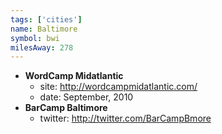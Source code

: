 ```yaml
---
tags: ['cities']
name: Baltimore
symbol: bwi
milesAway: 278
---
```



* **WordCamp Midatlantic**
  * site: <http://wordcampmidatlantic.com/>
  * date: September, 2010
* **BarCamp Baltimore**
  * twitter: <http://twitter.com/BarCampBmore>
